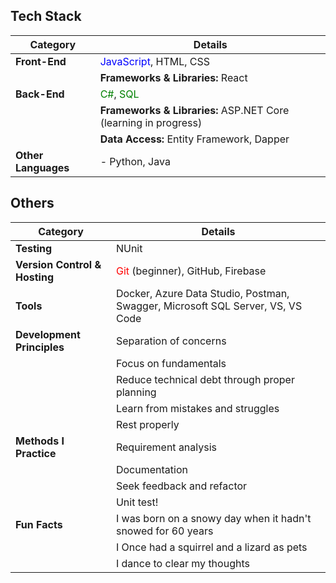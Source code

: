 ## Tech Stack

| **Category**                | **Details**                                                                 |
|-----------------------------|-----------------------------------------------------------------------------|
| **Front-End**                |  <span style="color:blue">JavaScript</span>, HTML, CSS           |
|                             |  **Frameworks & Libraries:** React                                         |
| **Back-End**                 | <span style="color:green">C#</span>, <span style="color:green">SQL</span> |
|                             | **Frameworks & Libraries:** ASP.NET Core (learning in progress)           |
|                             | **Data Access:** Entity Framework, Dapper                                 |
| **Other Languages**  | - Python, Java                                                             |

## Others
| **Category**                | **Details**                                                                 |
|-----------------------------|-----------------------------------------------------------------------------|
| **Testing**                  | NUnit                                                                    |
| **Version Control & Hosting**| <span style="color:red">Git</span> (beginner), GitHub, Firebase           |
| **Tools**                    | Docker, Azure Data Studio, Postman, Swagger, Microsoft SQL Server, VS, VS Code |
| **Development Principles**   | Separation of concerns                                                   |
|                             | Focus on fundamentals                                                    |
|                             | Reduce technical debt through proper planning                                   |
|                             | Learn from mistakes and struggles                                                     |
|                             | Rest properly                                                  |
| **Methods I Practice**       | Requirement analysis                                                     |
|                             | Documentation                                                            |
|                             | Seek feedback and refactor                                                              |
|                             | Unit test!                                            |
| **Fun Facts**                | I was born on a snowy day when it hadn't snowed for 60 years                   |
|                             | I Once had a squirrel and a lizard as pets                                  |
|                             | I dance to clear my thoughts                                               |

